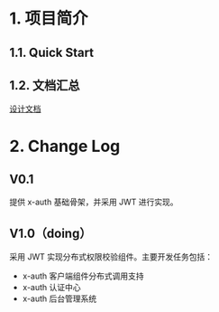 
# 1. 项目简介

## 1.1. Quick Start

## 1.2. 文档汇总

[设计文档](./doc/design-document.md)

# 2. Change Log

## V0.1

提供 x-auth 基础骨架，并采用 JWT 进行实现。

## V1.0（doing）

采用 JWT 实现分布式权限校验组件。主要开发任务包括：

- x-auth 客户端组件分布式调用支持
- x-auth 认证中心
- x-auth 后台管理系统